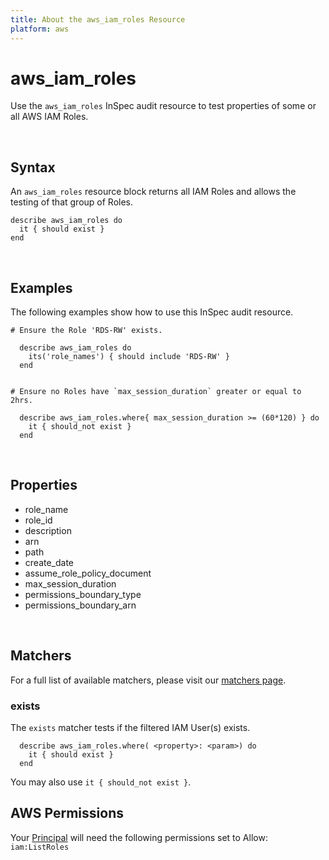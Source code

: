 ```yaml
---
title: About the aws_iam_roles Resource
platform: aws
---
```


# aws\_iam\_roles

Use the `aws_iam_roles` InSpec audit resource to test properties of some or all AWS IAM Roles.


<br>

## Syntax

An `aws_iam_roles` resource block returns all IAM Roles and allows the testing of that group of Roles.

    describe aws_iam_roles do
      it { should exist }
    end

<br>

## Examples

The following examples show how to use this InSpec audit resource.


    # Ensure the Role 'RDS-RW' exists.
      
      describe aws_iam_roles do
        its('role_names') { should include 'RDS-RW' }
      end
      
      
    # Ensure no Roles have `max_session_duration` greater or equal to 2hrs.
      
      describe aws_iam_roles.where{ max_session_duration >= (60*120) } do
        it { should_not exist }
      end
      
<br>

## Properties

* role_name 
* role_id 
* description 
* arn 
* path 
* create_date
* assume_role_policy_document 
* max_session_duration
* permissions_boundary_type 
* permissions_boundary_arn

<br>

## Matchers

For a full list of available matchers, please visit our [matchers page](https://www.inspec.io/docs/reference/matchers/).

### exists

The `exists` matcher tests if the filtered IAM User(s) exists.

      describe aws_iam_roles.where( <property>: <param>) do
        it { should exist }
      end
You may also use `it { should_not exist }`.
    
## AWS Permissions

Your [Principal](https://docs.aws.amazon.com/IAM/latest/UserGuide/intro-structure.html#intro-structure-principal) will need the following permissions set to Allow: 
`iam:ListRoles` 
